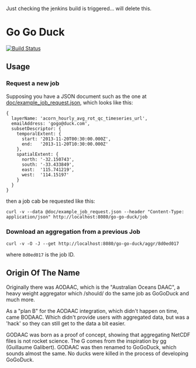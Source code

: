 Just checking the jenkins build is triggered... will delete this.

# Go Go Duck

[![Build Status](https://travis-ci.org/aodn/go-go-duck.png?branch=master)](https://travis-ci.org/aodn/go-go-duck)

## Usage

### Request a new job

Supposing you have a JSON document such as the one at [doc/example_job_request.json](doc/example_job_request.json), which looks like this:

```
{
  layerName: 'acorn_hourly_avg_rot_qc_timeseries_url',
  emailAddress: 'gogo@duck.com',
  subsetDescriptor: {
    temporalExtent: {
      start: '2013-11-20T00:30:00.000Z',
      end:   '2013-11-20T10:30:00.000Z'
    },
    spatialExtent: {
      north: '-32.150743',
      south: '-33.433849',
      east:  '115.741219',
      west:  '114.15197'
    }
  }
}
```

then a job cab be requested like this:

```
curl -v --data @doc/example_job_request.json --header "Content-Type: application/json" http://localhost:8080/go-go-duck/job
```

### Download an aggregation from a previous Job

```
curl -v -O -J --get http://localhost:8080/go-go-duck/aggr/8d0ed017
```

where `8d0ed017` is the job ID.

## Origin Of The Name

Originally there was AODAAC, which is the "Australian Oceans DAAC", a heavy
weight aggregator which /should/ do the same job as GoGoDuck and much more.

As a "plan B" for the AODAAC integration, which didn't happen on time, came
BODAAC. Which didn't provide users with aggregated data, but was a 'hack' so
they can still get to the data a bit easier.

GODAAC was born as a proof of concept, showing that aggregating NetCDF files is
not rocket science. The G comes from the inspiration by gg (Guillaume Galibert).
GODAAC was then renamed to GoGoDuck, which sounds almost the same. No ducks
were killed in the process of developing GoGoDuck.
